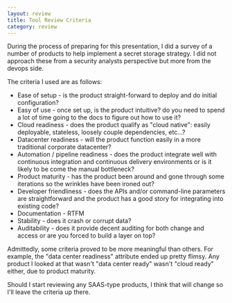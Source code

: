 ```yaml
---
layout: review
title: Tool Review Criteria
category: review
---
```

During the process of preparing for this presentation, I did a survey of a number of products to help implement a secret storage strategy. I did not approach these from a security analysts perspective but more from the devops side.

The criteria I used are as follows:

- Ease of setup - is the product straight-forward to deploy and do initial configuration?
- Easy of use - once set up, is the product intuitive? do you need to spend a lot of time going to the docs to figure out how to use it?
- Cloud readiness - does the product qualify as "cloud native": easily deployable, stateless, loosely couple dependencies, etc...?
- Datacenter readiness - will the product function easily in a more traditional corporate datacenter?
- Automation / pipeline readiness - does the product integrate well with continuous integration and continuous delivery environments or is it likely to be come the manual bottleneck?
- Product maturity - has the product been around and gone through some iterations so the wrinkles have been ironed out?
- Developer friendliness - does the APIs and/or command-line parameters are straightforward and the product has a good story for integrating into existing code?
- Documentation - RTFM
- Stability - does it crash or corrupt data?
- Auditability - does it provide decent auditing for both change and access or are you forced to build a layer on top?

Admittedly, some criteria proved to be more meaningful than others. For example, the "data center readiness" attribute ended up pretty flimsy. Any product I looked at that wasn't "data center ready" wasn't "cloud ready" either, due to product maturity.

Should I start reviewing any SAAS-type products, I think that will change so I'll leave the criteria up there.  
